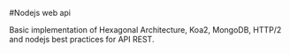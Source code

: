 #Nodejs web api

Basic implementation of Hexagonal Architecture, Koa2, MongoDB, HTTP/2 and nodejs best practices for API REST.
